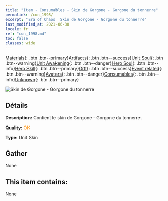 ```yaml
---
title: "Item - Consumables - Skin de Gorgone - Gorgone du tonnerre"
permalink: /con_1998/
excerpt: "Era of Chaos  Skin de Gorgone - Gorgone du tonnerre"
last_modified_at: 2021-06-30
locale: fr
ref: "con_1998.md"
toc: false
classes: wide
---
```

 [Materials](/ItemsFR/){: .btn .btn--primary}[Artifacts](/ItemsFR/Artifacts/){: .btn .btn--success}[Unit Soul](/ItemsFR/UnitSoul/){: .btn .btn--warning}[Unit Awakening](/ItemsFR/UnitAwakening/){: .btn .btn--danger}[Hero Soul](/ItemsFR/HeroSoul/){: .btn .btn--info}[Hero Skill](/ItemsFR/HeroSkill/){: .btn .btn--primary}[Gift](/ItemsFR/Gift/){: .btn .btn--success}[Event related](/ItemsFR/Events/){: .btn .btn--warning}[Avatars](/ItemsFR/Avatars/){: .btn .btn--danger}[Consumables](/ItemsFR/Consumables/){: .btn .btn--info}[Unknown](/ItemsFR/Unknown/){: .btn .btn--primary}

 ![Skin de Gorgone - Gorgone du tonnerre](/images/u/ti_manniupifu.jpg)

## Détails
 **Description:** Contient le skin de Gorgone - Gorgone du tonnerre.

 **Quality:** <span style="color: #FF8C00">OK</span>

 **Type:** Unit Skin

## Gather

  None

## This item contains:

  None

